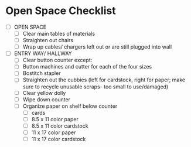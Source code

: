 # Open Space Checklist
- [ ] OPEN SPACE
    - [ ] Clear main tables of materials  
    - [ ] Straighten out chairs 
    - [ ] Wrap up cables/ chargers left out or are still plugged into wall
- [ ] ENTRY WAY/ HALLWAY
    - [ ] Clear button counter except:
    - [ ] Button machines and cutter for each of the four sizes
    - [ ] Bostitch stapler
    - [ ] Straighten out the cubbies (left for cardstock, right for paper; make sure to recycle unusable scraps- too small to use/damaged)
    - [ ] Clear yellow dolly
    - [ ] Wipe down counter
    - [ ] Organize paper on shelf below counter
       - [ ] cards
       - [ ] 8.5 x 11 color paper
       - [ ] 8.5 x 11 color cardstock
       - [ ] 11 x 17 color paper
       - [ ] 11 x 17 color cardstock